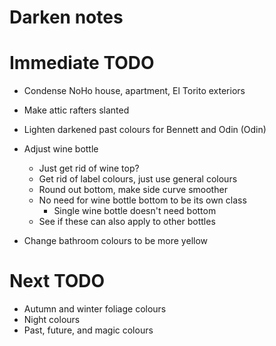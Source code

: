 # Darken notes

# Immediate TODO
* Condense NoHo house, apartment, El Torito exteriors
* Make attic rafters slanted
* Lighten darkened past colours for Bennett and Odin (Odin)

* Adjust wine bottle
    * Just get rid of wine top?
    * Get rid of label colours, just use general colours
    * Round out bottom, make side curve smoother
    * No need for wine bottle bottom to be its own class
        * Single wine bottle doesn't need bottom
    * See if these can also apply to other bottles

* Change bathroom colours to be more yellow

# Next TODO
* Autumn and winter foliage colours
* Night colours
* Past, future, and magic colours